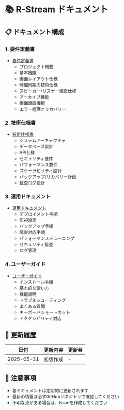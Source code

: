 # 📚 R-Stream ドキュメント

## 📋 ドキュメント構成

### 1. 要件定義書

- [要件定義書](./requirements.md)
  - プロジェクト概要
  - 基本機能
  - 画面レイアウト仕様
  - 時間同期の技術仕様
  - スピーカー/リスナー画面仕様
  - アーカイブ機能
  - 画面録画機能
  - エラー処理とリカバリー

### 2. 技術仕様書

- [技術仕様書](./technical-specifications.md)
  - システムアーキテクチャ
  - データベース設計
  - API仕様
  - セキュリティ要件
  - パフォーマンス要件
  - スケーラビリティ設計
  - バックアップ/リカバリー計画
  - 監査ログ設計

### 3. 運用ドキュメント

- [運用ドキュメント](./operations.md)
  - デプロイメント手順
  - 監視設定
  - バックアップ手順
  - 障害対応手順
  - パフォーマンスチューニング
  - セキュリティ監査
  - ログ管理

### 4. ユーザーガイド

- [ユーザーガイド](./user-guide.md)
  - インストール手順
  - 基本的な使い方
  - 機能説明
  - トラブルシューティング
  - よくある質問
  - キーボードショートカット
  - アクセシビリティ対応

## 🔄 更新履歴

| 日付       | 更新内容 | 更新者 |
| ---------- | -------- | ------ |
| 2025-05-31 | 初版作成 | -      |

## 📝 注意事項

- 各ドキュメントは定期的に更新されます
- 最新の情報は必ずGitHubリポジトリで確認してください
- 不明な点がある場合は、Issueを作成してください
